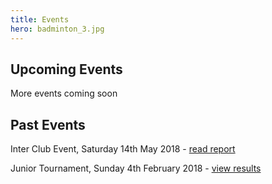 ```yaml
---
title: Events
hero: badminton_3.jpg
---
```

## Upcoming Events

More events coming soon

## Past Events

Inter Club Event, Saturday 14th May 2018 - [read report](/news/club-event-report-2018/)

Junior Tournament, Sunday 4th February 2018 - [view results](http://www.nfrba.co.uk/Jnr/tourn/Results_Feb18_complete.pdf)
